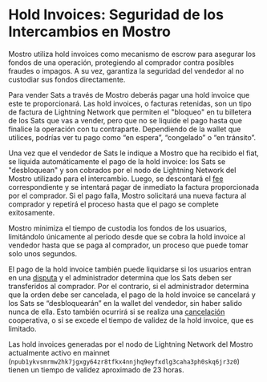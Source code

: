 # Hold Invoices: Seguridad de los Intercambios en Mostro

Mostro utiliza hold invoices como mecanismo de escrow para asegurar los fondos de una operación, protegiendo al comprador contra posibles fraudes o impagos. A su vez, garantiza la seguridad del vendedor al no custodiar sus fondos directamente.

Para vender Sats a través de Mostro deberás pagar una hold invoice que este te proporcionará. Las hold invoices, o facturas retenidas, son un tipo de factura de Lightning Network que permiten el "bloqueo" en tu billetera de los Sats que vas a vender, pero que no se liquide el pago hasta que finalice la operación con tu contraparte. Dependiendo de la wallet que utilices, podrías ver tu pago como “en espera”, “congelado” o “en tránsito”.

Una vez que el vendedor de Sats le indique a Mostro que ha recibido el fiat, se liquida automáticamente el pago de la hold invoice: los Sats se "desbloquean" y son cobrados por el nodo de Lightning Network del Mostro utilizado para el intercambio. Luego, se descontará el [fee](./fees-and-limits.md) correspondiente y se intentará pagar de inmediato la factura proporcionada por el comprador. Si el pago falla, Mostro solicitará una nueva factura al comprador y repetirá el proceso hasta que el pago se complete exitosamente.

Mostro minimiza el tiempo de custodia los fondos de los usuarios, limitándolo únicamente al periodo desde que se cobra la hold invoice al vendedor hasta que se paga al comprador, un proceso que puede tomar solo unos segundos.

El pago de la hold invoice también puede liquidarse si los usuarios entran en una [disputa](./disputes.md) y el administrador determina que los Sats deben ser transferidos al comprador. Por el contrario, si el administrador determina que la orden debe ser cancelada, el pago de la hold invoice se cancelará y los Sats se “desbloquearán” en la wallet del vendedor, sin haber salido nunca de ella. Esto también ocurrirá si se realiza una [cancelación](./cancelling-an-order.md) cooperativa, o si se excede el tiempo de validez de la hold invoice, que es limitado. 

Las hold invoices generadas por el nodo de Lightning Network del Mostro actualmente activo en mainnet (`npub1ykvsmrmw2hk7jgxgy64zr8tfkx4nnjhq9eyfxdlg3caha3ph0skq6jr3z0`) tienen  un tiempo de validez aproximado de 23 horas.
